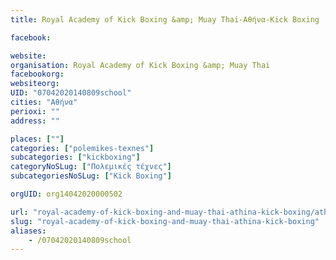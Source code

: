 ```yaml
---
title: Royal Academy of Kick Boxing &amp; Muay Thai-Αθήνα-Kick Boxing

facebook:

website:
organisation: Royal Academy of Kick Boxing &amp; Muay Thai
facebookorg:
websiteorg:
UID: "07042020140809school"
cities: "Αθήνα"
perioxi: ""
address: ""

places: [""]
categories: ["polemikes-texnes"]
subcategories: ["kickboxing"]
categoryNoSLug: ["Πολεμικές τέχνες"]
subcategoriesNoSLug: ["Kick Boxing"]

orgUID: org14042020000502

url: "royal-academy-of-kick-boxing-and-muay-thai-athina-kick-boxing/athina//"
slug: "royal-academy-of-kick-boxing-and-muay-thai-athina-kick-boxing"
aliases:
    - /07042020140809school
---
```





